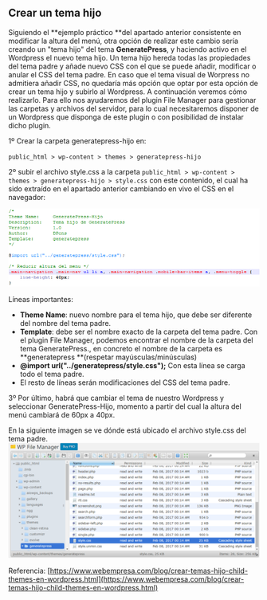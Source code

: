 ## Crear un tema hijo

Siguiendo el **ejemplo práctico **del apartado anterior consistente en modificar la altura del menú, otra opción de realizar este cambio sería creando un "tema hijo" del tema **GeneratePress**, y haciendo activo en el Wordpress el nuevo tema hijo. Un tema hijo hereda todas las propiedades del tema padre y añade nuevo CSS con el que se puede añadir, modificar o anular el CSS del tema padre. En caso que el tema visual de Worpress no admitiera añadir CSS, no quedaría más opción que optar por esta opción de crear un tema hijo y subirlo al Wordpress. A continuación veremos cómo realizarlo. Para ello nos ayudaremos del plugin File Manager para gestionar las carpetas y archivos del servidor, para lo cual necesitaremos disponer de un Wordpress que disponga de este plugin o con posibilidad de instalar dicho plugin.

1º Crear la carpeta generatepress-hijo en:

`public_html > wp-content > themes > generatepress-hijo`

2º subir el archivo style.css a la carpeta `public_html > wp-content > themes > generatepress-hijo > style.css`  con este contenido, el cual ha sido extraído en el apartado anterior cambiando en vivo el CSS en el navegador:

![](/assets/generatepress-hijo.png)

Líneas importantes:

* **Theme Name**: nuevo nombre para el tema hijo, que debe ser diferente del nombre del tema padre.
* **Template**: debe ser el nombre exacto de la carpeta del tema padre. Con el plugin File Manager, podemos encontrar el nombre de la carpeta del tema GeneratePress., en concreto el nombre de la carpeta es **generatepress **\(respetar mayúsculas/minúsculas\)
* **@import url\("../generatepress/style.css"\);** Con esta línea se carga todo el tema padre. 
* El resto de líneas serán modificaciones del CSS del tema padre.

3º Por último, habrá que cambiar el tema de nuestro Wordpress y seleccionar GeneratePress-Hijo, momento a partir del cual la altura del menú cambiará de 60px a 40px.



En la siguiente imagen se ve dónde está ubicado el archivo style.css del tema padre.![](/assets/identificar-carpeta-tema.png)

Referencia: [https://www.webempresa.com/blog/crear-temas-hijo-child-themes-en-wordpress.html](https://www.webempresa.com/blog/crear-temas-hijo-child-themes-en-wordpress.html)

